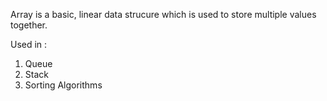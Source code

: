 Array is a basic, linear data strucure which is used to store multiple values together.

Used in :
<ol>
    <li>Queue</li>
    <li>Stack</li>
    <li>Sorting Algorithms</li>
</ol>